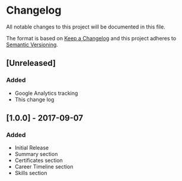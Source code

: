 # Changelog
All notable changes to this project will be documented in this file.

The format is based on [Keep a Changelog](http://keepachangelog.com/en/1.0.0/)
and this project adheres to [Semantic Versioning](http://semver.org/spec/v2.0.0.html).

## [Unreleased]
### Added
- Google Analytics tracking
- This change log

## [1.0.0] - 2017-09-07
### Added
- Initial Release
- Summary section
- Certificates section
- Career Timeline section
- Skills section
